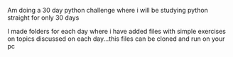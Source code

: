 
Am doing a 30 day python challenge where i will be studying python straight for only 30 days

I made folders for each day where i have added files with simple exercises on topics discussed on each day...this files can be cloned and run on your pc

